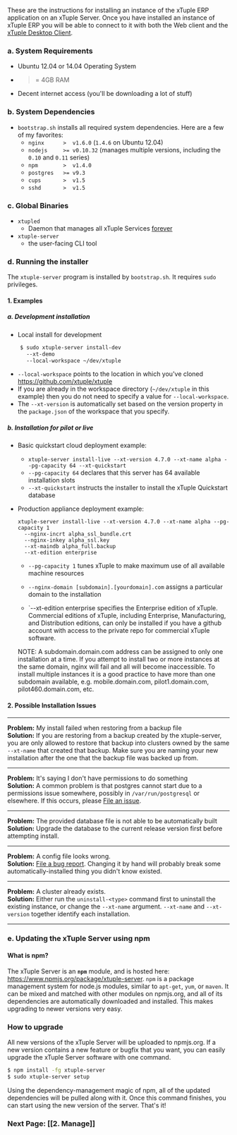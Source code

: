 These are the instructions for installing an instance of the xTuple ERP application on an xTuple Server. Once you have installed an instance of xTuple ERP you will be able to connect to it with both the Web client and the [xTuple Desktop Client](https://github.com/xtuple/xtuple-server/wiki/xTuple-Desktop-Client). 

### a. System Requirements
  - Ubuntu 12.04 or 14.04 Operating System
  - >= 4GB RAM
  - Decent internet access (you'll be downloading a lot of stuff)

### b. System Dependencies

  - `bootstrap.sh` installs all required system dependencies. Here are a few of my favorites:
    - `nginx      >  v1.6.0`  (`1.4.6` on Ubuntu 12.04)
    - `nodejs     >= v0.10.32` (manages multiple versions, including the `0.10` and `0.11` series)
    - `npm        >  v1.4.0`
    - `postgres   >= v9.3`
    - `cups       >  v1.5`
    - `sshd       >  v1.5`

### c. Global Binaries
  - `xtupled`
    - Daemon that manages all xTuple Services [forever](https://www.npmjs.org/package/forever)
  - `xtuple-server`
    - the user-facing CLI tool

### d. Running the installer
The `xtuple-server` program is installed by `bootstrap.sh`. It requires `sudo` privileges.

#### 1. Examples

##### a. Development installation

  - Local install for development
```sh
    $ sudo xtuple-server install-dev
      --xt-demo
      --local-workspace ~/dev/xtuple
```

  - `--local-workspace` points to the location in which you've cloned https://github.com/xtuple/xtuple
  - If you are already in the workspace directory (`~/dev/xtuple` in this example) then you do not need to specify a value for `--local-workspace`.
  - The `--xt-version` is automatically set based on the version property in the `package.json` of the workspace that you specify.

##### b. Installation for pilot or live

  - Basic quickstart cloud deployment example:
    - `xtuple-server install-live --xt-version 4.7.0 --xt-name alpha --pg-capacity 64 --xt-quickstart`
    - `--pg-capacity 64` declares that this server has 64 available installation slots
    - `--xt-quickstart` instructs the installer to install the xTuple Quickstart database
  
  - Production appliance deployment example:
      ```
      xtuple-server install-live --xt-version 4.7.0 --xt-name alpha --pg-capacity 1
        --nginx-incrt alpha_ssl_bundle.crt
        --nginx-inkey alpha_ssl.key
        --xt-maindb alpha_full.backup
        --xt-edition enterprise
      ```
    - `--pg-capacity 1` tunes xTuple to make maximum use of all available machine resources

    - `--nginx-domain [subdomain].[yourdomain].com` assigns a particular domain to the installation

    - `--xt-edition enterprise specifies the Enterprise edition of xTuple. Commercial editions of xTuple, including Enterprise, Manufacturing, and Distribution editions, can only be installed if you have a github account with access to the private repo for commercial xTuple software.

    NOTE: A subdomain.domain.com address can be assigned to only one installation at a time. If you attempt to install two or more instances at the same domain, nginx will fail and all will become inaccessible. To install multiple instances it is a good practice to have more than one subdomain available, e.g. mobile.domain.com, pilot1.domain.com, pilot460.domain.com, etc.

#### 2. Possible Installation Issues
***
**Problem:** My install failed when restoring from a backup file<br/>
**Solution:** If you are restoring from a backup created by the xtuple-server, you are only allowed to restore that backup into clusters owned by the same `--xt-name` that created that backup. Make sure you are naming your new installation after the one that the backup file was backed up from.
***
**Problem:** It's saying I don't have permissions to do something<br/>
**Solution:** A common problem is that postgres cannot start due to a permissions issue somewhere, possibly in `/var/run/postgresql` or elsewhere. If this occurs, please [File an issue](https://github.com/xtuple/xtuple-server/issues?state=open).
***
**Problem:** The provided database file is not able to be automatically built<br/>
**Solution:** Upgrade the database to the current release version first before attempting install.
***
**Problem:** A config file looks wrong.<br/>
**Solution:** [File a bug report](https://github.com/xtuple/xtuple-server/issues?state=open). Changing it by hand will probably break some automatically-installed thing you didn't know existed.
***
**Problem:** A cluster already exists.<br/>
**Solution:**  Either run the `uninstall-<type>` command first to uninstall the existing instance, or change the `--xt-name` argument. `--xt-name` and `--xt-version` together identify each installation.
***

### e. Updating the xTuple Server using npm

#### What is npm?

The xTuple Server is an **`npm`** module, and is hosted here: https://www.npmjs.org/package/xtuple-server. `npm` is a package management system for node.js modules, similar to `apt-get`, `yum`, or `maven`. It can be mixed and matched with other modules on npmjs.org, and all of its dependencies are automatically downloaded and installed. This makes upgrading to newer versions very easy.

### How to upgrade

All new versions of the xTuple Server will be uploaded to npmjs.org. If a new version contains a new feature or bugfix that you want, you can easily upgrade the xTuple Server software with one command.

```bash
$ npm install -fg xtuple-server
$ sudo xtuple-server setup
```

Using the dependency-management magic of npm, all of the updated dependencies will be pulled along with it. Once this command finishes, you can start using the new version of the server. That's it!

### Next Page: [[2. Manage]]
